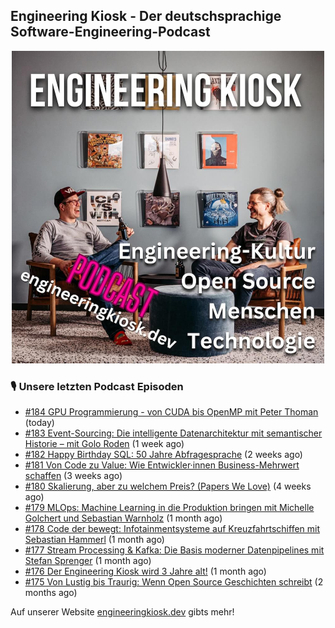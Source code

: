 ## Engineering Kiosk - Der deutschsprachige Software-Engineering-Podcast

<p align="center">
  <img width="500" height="500" src="https://github.com/EngineeringKiosk/.github/blob/main/images/podcast_square.jpg" alt="Engineering Kiosk Podcast" title="Engineering Kiosk Podcast">
</p>

### 🎙️ Unsere letzten Podcast Episoden


- [#184 GPU Programmierung - von CUDA bis OpenMP mit Peter Thoman](https://engineeringkiosk.dev) (today)
- [#183 Event-Sourcing: Die intelligente Datenarchitektur mit semantischer Historie – mit Golo Roden](https://engineeringkiosk.dev) (1 week ago)
- [#182 Happy Birthday SQL: 50 Jahre Abfragesprache](https://engineeringkiosk.dev) (2 weeks ago)
- [#181 Von Code zu Value: Wie Entwickler·innen Business-Mehrwert schaffen](https://engineeringkiosk.dev) (3 weeks ago)
- [#180 Skalierung, aber zu welchem Preis? (Papers We Love)](https://engineeringkiosk.dev) (4 weeks ago)
- [#179 MLOps: Machine Learning in die Produktion bringen mit Michelle Golchert und Sebastian Warnholz](https://engineeringkiosk.dev) (1 month ago)
- [#178 Code der bewegt: Infotainmentsysteme auf Kreuzfahrtschiffen mit Sebastian Hammerl](https://engineeringkiosk.dev) (1 month ago)
- [#177 Stream Processing &amp; Kafka: Die Basis moderner Datenpipelines mit Stefan Sprenger](https://engineeringkiosk.dev) (1 month ago)
- [#176 Der Engineering Kiosk wird 3 Jahre alt!](https://engineeringkiosk.dev) (1 month ago)
- [#175 Von Lustig bis Traurig: Wenn Open Source Geschichten schreibt](https://engineeringkiosk.dev) (2 months ago)

Auf unserer Website [engineeringkiosk.dev](https://engineeringkiosk.dev/) gibts mehr!
